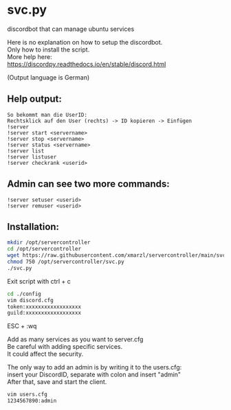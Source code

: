 # svc.py
discordbot that can manage ubuntu services

Here is no explanation on how to setup the discordbot.  
Only how to install the script.  
More help here:  
https://discordpy.readthedocs.io/en/stable/discord.html  
  
(Output language is German)  
  
## Help output:
```
So bekommt man die UserID:
Rechtsklick auf den User (rechts) -> ID kopieren -> Einfügen
!server 
!server start <servername>
!server stop <servername>
!server status <servername>
!server list
!server listuser
!server checkrank <userid>
```
## Admin can see two more commands:
```
!server setuser <userid> 
!server remuser <userid> 
```

## Installation:
```sh
mkdir /opt/servercontroller
cd /opt/servercontroller
wget https://raw.githubusercontent.com/xmarzl/servercontroller/main/svc.py
chmod 750 /opt/servercontroller/svc.py
./svc.py
```
Exit script with ctrl + c
```sh
cd ./config
vim discord.cfg
token:xxxxxxxxxxxxxxxxxx
guild:xxxxxxxxxxxxxxxxxx
```
ESC + :wq  
  
Add as many services as you want to server.cfg  
Be careful with adding specific services.  
It could affect the security.  
  
The only way to add an admin is by writing it to the users.cfg:  
insert your DiscordID, separate with colon and insert "admin"  
After that, save and start the client.  
```sh
vim users.cfg
1234567890:admin
```
